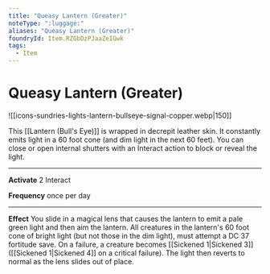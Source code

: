 ```yaml
---
title: "Queasy Lantern (Greater)"
noteType: ":luggage:"
aliases: "Queasy Lantern (Greater)"
foundryId: Item.RZGbDzPJaaZeIGwk
tags:
  - Item
---
```


# Queasy Lantern (Greater)
![[icons-sundries-lights-lantern-bullseye-signal-copper.webp|150]]

This [[Lantern (Bull's Eye)]] is wrapped in decrepit leather skin. It constantly emits light in a 60 foot cone (and dim light in the next 60 feet). You can close or open internal shutters with an Interact action to block or reveal the light.

* * *

**Activate** 2 Interact

**Frequency** once per day

* * *

**Effect** You slide in a magical lens that causes the lantern to emit a pale green light and then aim the lantern. All creatures in the lantern's 60 foot cone of bright light (but not those in the dim light), must attempt a DC 37 fortitude save. On a failure, a creature becomes [[Sickened 1|Sickened 3]] ([[Sickened 1|Sickened 4]] on a critical failure). The light then reverts to normal as the lens slides out of place.
